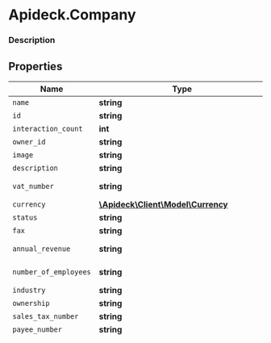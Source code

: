 # Apideck.Company

### Description

## Properties
Name | Type | Description | Notes
------------ | ------------- | ------------- | -------------
`name` | **string** |  | 
`id` | **string** |  | [optional] 
`interaction_count` | **int** |  | [optional] 
`owner_id` | **string** |  | [optional] 
`image` | **string** |  | [optional] 
`description` | **string** |  | [optional] 
`vat_number` | **string** | VAT number | [optional] 
`currency` | [**\Apideck\Client\Model\Currency**](Currency.md) |  | [optional] 
`status` | **string** |  | [optional] 
`fax` | **string** |  | [optional] 
`annual_revenue` | **string** | Annual revenue | [optional] 
`number_of_employees` | **string** | Number of employees | [optional] 
`industry` | **string** | Industry | [optional] 
`ownership` | **string** | Ownership | [optional] 
`sales_tax_number` | **string** |  | [optional] 
`payee_number` | **string** |  | [optional] 
`abn_or_tfn` | **string** | An ABN is necessary for operating a business, while a TFN (Tax File Number) is required for any person working in Australia. | [optional] 
`abn_branch` | **string** | An ABN Branch (also known as a GST Branch) is used if part of your business needs to account for GST separately from its parent entity. | [optional] 
`acn` | **string** | The Australian Company Number (ACN) is a nine digit number with the last digit being a check digit calculated using a modified modulus 10 calculation. ASIC has adopted a convention of always printing and displaying the ACN in the format XXX XXX XXX; three blocks of three characters, each block separated by a blank. | [optional] 
`first_name` | **string** |  | [optional] 
`last_name` | **string** |  | [optional] 
`parent_id` | **string** | Parent ID | [optional] 
`bank_accounts` | [**\Apideck\Client\Model\BankAccount[]**](BankAccount.md) |  | [optional] 
`websites` | [**\Apideck\Client\Model\Website[]**](Website.md) |  | [optional] 
`addresses` | [**\Apideck\Client\Model\Address[]**](Address.md) |  | [optional] 
`social_links` | [**\Apideck\Client\Model\SocialLink[]**](SocialLink.md) |  | [optional] 
`phone_numbers` | [**\Apideck\Client\Model\PhoneNumber[]**](PhoneNumber.md) |  | [optional] 
`emails` | [**\Apideck\Client\Model\Email[]**](Email.md) |  | [optional] 
`row_type` | [**\Apideck\Client\Model\CompanyRowType**](CompanyRowType.md) |  | [optional] 
`custom_fields` | [**\Apideck\Client\Model\CustomField[]**](CustomField.md) |  | [optional] 
`tags` | **string[]** |  | [optional] 
`read_only` | **bool** |  | [optional] 
`last_activity_at` | **\DateTime** |  | [optional] 
`deleted` | **bool** |  | [optional] 
`updated_by` | **string** |  | [optional] 
`created_by` | **string** |  | [optional] 
`updated_at` | **\DateTime** |  | [optional] 
`created_at` | **\DateTime** |  | [optional] 





## Referenced Types:







* [`Currency`](Currency.md)














* [`BankAccount`](BankAccount.md)
* [`Website`](Website.md)
* [`Address`](Address.md)
* [`SocialLink`](SocialLink.md)
* [`PhoneNumber`](PhoneNumber.md)
* [`Email`](Email.md)
* [`CompanyRowType`](CompanyRowType.md)
* [`CustomField`](CustomField.md)









---

[[Back to top]](#) [[Back to API list]](../../../../README.md#documentation-for-api-endpoints) [[Back to README]](../../../../README.md)


